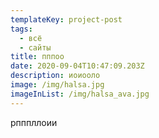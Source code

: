 ```yaml
---
templateKey: project-post
tags:
  - всё
  - сайты
title: пппоо
date: 2020-09-04T10:47:09.203Z
description: иоиооло
image: /img/halsa.jpg
imageInList: /img/halsa_ava.jpg
---
```

рпппллоии

